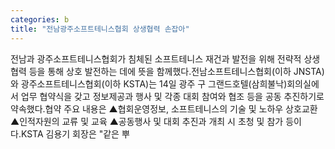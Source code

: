 ```yaml
---
categories: b
title: "전남광주소프트테니스협회 상생협력 손잡아"
---
```

전남과 광주소프트테니스협회가 침체된 소프트테니스 재건과 발전을 위해 전략적 상생협력 등을 통해 상호 발전하는 데에 뜻을 함께했다.전남소프트테니스협회(이하 JNSTA)와 광주소프트테니스협회(이하 KSTA)는 14일 광주 구 그랜드호텔(삼희불낙)회의실에서 업무 협약식을 갖고 정보제공과 행사 및 각종 대회 참여와 협조 등을 공동 추진하기로 약속했다.협약 주요 내용은 ▲협회운영정보, 소프트테니스의 기술 및 노하우 상호교환 ▲인적자원의 교류 및 교육 ▲공동행사 및 대회 추진과 개최 시 초청 및 참가 등이다.KSTA 김용기 회장은 "같은 뿌